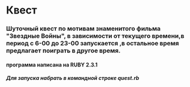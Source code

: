 <h1>Квест</h1>

<h3>Шуточный квест по мотивам знаменитого фильма "Звездные Войны", в зависимости от текущего времени,в период с 
6-00 до
23-00 запускается ,в остальное время предлагает поиграть в другое время.</h3>
<h4>программа написана на RUBY 2.3.1</h4>
<h5>Для запуска набрать в командной строке quest.rb</h5>